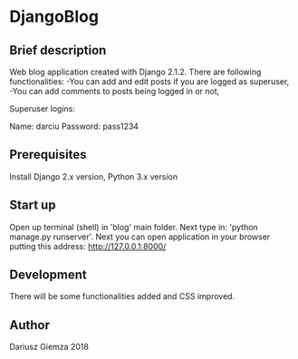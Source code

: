 # DjangoBlog

## Brief description 

Web blog application created with Django 2.1.2. 
There are following functionalities:
-You can add and edit posts if you are logged as superuser,
-You can add comments to posts being logged in or not,

Superuser logins:

Name: darciu
Password: pass1234

## Prerequisites

Install Django 2.x version, Python 3.x version

## Start up

Open up terminal (shell) in 'blog' main folder. Next type in: 'python manage.py runserver'.
Next you can open application in your browser putting this address: http://127.0.0.1:8000/

## Development

There will be some functionalities added and CSS improved.

## Author

Dariusz Giemza 2018